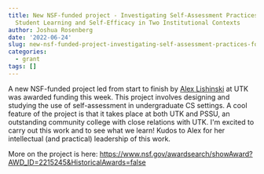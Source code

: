 ```yaml
---
title: New NSF-funded project - Investigating Self-Assessment Practices for Increasing
  Student Learning and Self-Efficacy in Two Institutional Contexts
author: Joshua Rosenberg
date: '2022-06-24'
slug: new-nsf-funded-project-investigating-self-assessment-practices-for-increasing-student-learning-and-self-efficacy-in-two-institutional-contexts
categories:
  - grant
tags: []
---
```


A new NSF-funded project led from start to finish by [Alex Lishinski](https://www.alexlishinski.com/) at UTK was awarded funding this week. This project involves designing and studying the use of self-assessment in undergraduate CS settings. A cool feature of the project is that it takes place at both UTK and PSSU, an outstanding community college with close relations with UTK. I'm excited to carry out this work and to see what we learn! Kudos to Alex for her intellectual (and practical) leadership of this work.

More on the project is here: https://www.nsf.gov/awardsearch/showAward?AWD_ID=2215245&HistoricalAwards=false